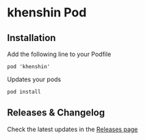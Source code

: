 # khenshin Pod

## Installation

Add the following line to your Podfile

    pod 'khenshin'

Updates your pods

    pod install


## Releases & Changelog

Check the latest updates in the [Releases page](https://github.com/khipu/khenshin-pod/releases)
